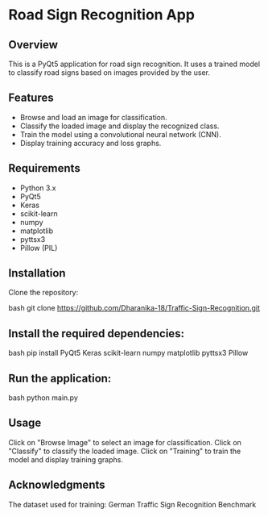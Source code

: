 # Road Sign Recognition App

## Overview

This is a PyQt5 application for road sign recognition. It uses a trained model to classify road signs based on images provided by the user.

## Features

- Browse and load an image for classification.
- Classify the loaded image and display the recognized class.
- Train the model using a convolutional neural network (CNN).
- Display training accuracy and loss graphs.

## Requirements

- Python 3.x
- PyQt5
- Keras
- scikit-learn
- numpy
- matplotlib
- pyttsx3
- Pillow (PIL)

## Installation
Clone the repository:

   bash
   git clone https://github.com/Dharanika-18/Traffic-Sign-Recognition.git
   
## Install the required dependencies:
   bash
   pip install PyQt5 Keras scikit-learn numpy matplotlib pyttsx3 Pillow
   
## Run the application:

   bash
python main.py
   
## Usage
Click on "Browse Image" to select an image for classification.
Click on "Classify" to classify the loaded image.
Click on "Training" to train the model and display training graphs.

## Acknowledgments
The dataset used for training: German Traffic Sign Recognition Benchmark
